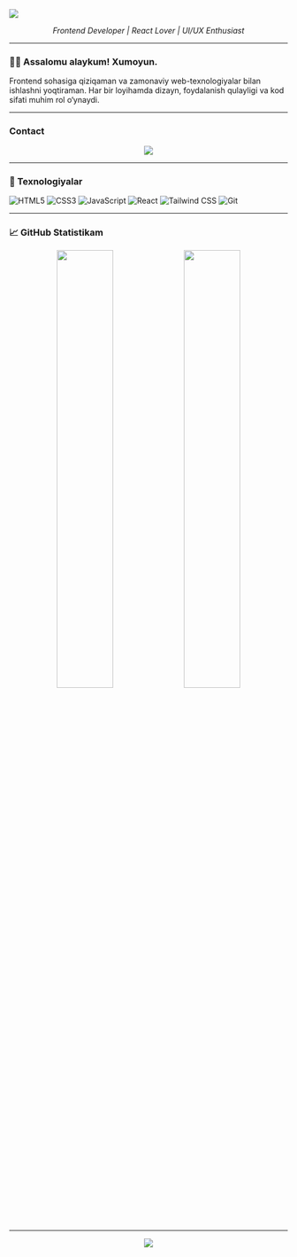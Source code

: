 <img src="https://capsule-render.vercel.app/api?type=waving&color=0f172a,1e293b&height=220&section=header&text=Xumoyun&fontSize=44&fontAlign=center&fontColor=white&desc=Frontend%20Developer%20|%20React%20Fan&descSize=20&animation=fadeIn" />


<p align="center">
  <em>Frontend Developer | React Lover | UI/UX Enthusiast</em>
</p>

---

### 🧑‍💻 Assalomu alaykum! Xumoyun.
Frontend sohasiga qiziqaman va zamonaviy web-texnologiyalar bilan ishlashni yoqtiraman. Har bir loyihamda dizayn, foydalanish qulayligi va kod sifati muhim rol o‘ynaydi.

---

### Contact

<p align="center">
  
  <a href="https://t.me/foz1ljonov_x">
    <img src="https://img.shields.io/badge/Telegram-26A5E4?style=for-the-badge&logo=telegram&logoColor=white" />
  </a>
 
</p>

---

### 🚀 Texnologiyalar

![HTML5](https://img.shields.io/badge/HTML5-E34F26?logo=html5&logoColor=white&style=for-the-badge)
![CSS3](https://img.shields.io/badge/CSS3-1572B6?logo=css3&logoColor=white&style=for-the-badge)
![JavaScript](https://img.shields.io/badge/JavaScript-F7DF1E?logo=javascript&logoColor=black&style=for-the-badge)
![React](https://img.shields.io/badge/React-61DAFB?logo=react&logoColor=black&style=for-the-badge)
![Tailwind CSS](https://img.shields.io/badge/Tailwind_CSS-38B2AC?logo=tailwind-css&logoColor=white&style=for-the-badge)
![Git](https://img.shields.io/badge/Git-F05032?logo=git&logoColor=white&style=for-the-badge)

---

### 📈 GitHub Statistikam

<p align="center">
  <img src="https://github-readme-stats.vercel.app/api?username=xumoyun&show_icons=true&theme=github_dark" width="45%" />
  <img src="https://github-readme-streak-stats.herokuapp.com?user=xumoyun&theme=github-dark&hide_border=false" width="45%" />
</p>

---

<p align="center">
  <img src="https://quotes-github-readme.vercel.app/api?type=horizontal&theme=radical" />
</p>

